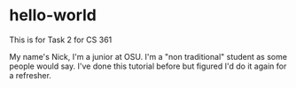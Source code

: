 # hello-world
This is for Task 2 for CS 361

My name's Nick, I'm a junior at OSU. I'm a "non traditional" student as some people would say. I've done this tutorial before but figured I'd do it again for a refresher. 
